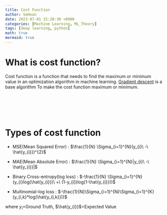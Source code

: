 ```yaml
---
title: Cost Function
author: SeHoon
date: 2023-07-01 15:20:30 +0900
categories: [Machine Learning, ML_Theory]
tags: [deep learning, python]
math: true
mermaid: true
---
```


# What is cost function?

Cost function is a function that needs to find the maximum or minimum value in an optimization algorithm in machine learning. [Gradient descent](https://csh970605.github.io/posts/Gradient_Descent/) is a base algorithm To make the cost function maximum or minimum.

<br><br><br><br>

# Types of cost function

+ MSE(Mean Squared Error) : $\frac{1}{N} \Sigma_{i=1}^{N}(y_{i}\ -\ \hat{y_{i}})^{2}$<br>


+ MAE(Mean Absolute Error) : $\frac{1}{N} \Sigma_{i=1}^{N}|y_{i}\ -\ \hat{y_{i}}|$<br>


+ Binary Cross-entropy(log loss) : $-\frac{1}{N} \Sigma_{i=1}^{N}(y_{i}log(\hat{y_{i}})\ +\ (1-y_{i})log(1-\hat{y_{i}}))$<br>


+ Multinomial-log loss : $-\frac{1}{N}\Sigma_{i=1}^{N}\Sigma_{i=1}^{K}(y_{i,k}*log(\hat{y_{i,k}}))$<br>


where $y_{i}$=Ground Truth, $\hat{y_{i}}$=Expected Value